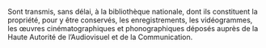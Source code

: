 Sont transmis, sans délai, à la bibliothèque nationale, dont ils constituent la propriété, pour y être conservés, les enregistrements, les vidéogrammes, les œuvres cinématographiques et phonographiques déposés auprès de la Haute Autorité de l’Audiovisuel et de la Communication.